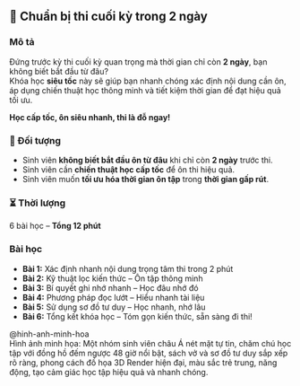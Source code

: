 ## 📌 Chuẩn bị thi cuối kỳ trong 2 ngày  

### Mô tả  
Đứng trước kỳ thi cuối kỳ quan trọng mà thời gian chỉ còn **2 ngày**, bạn không biết bắt đầu từ đâu?  
Khóa học **siêu tốc** này sẽ giúp bạn nhanh chóng xác định nội dung cần ôn, áp dụng chiến thuật học thông minh và tiết kiệm thời gian để đạt hiệu quả tối ưu.  

**Học cấp tốc, ôn siêu nhanh, thi là đỗ ngay!**  

### 🎯 Đối tượng  
- Sinh viên **không biết bắt đầu ôn từ đâu** khi chỉ còn **2 ngày** trước thi.  
- Sinh viên cần **chiến thuật học cấp tốc** để ôn thi hiệu quả.  
- Sinh viên muốn **tối ưu hóa thời gian ôn tập** trong **thời gian gấp rút**.  

### ⏳ Thời lượng  
6 bài học – **Tổng 12 phút**  

### Bài học  
- **Bài 1:** Xác định nhanh nội dung trọng tâm thi trong 2 phút  
- **Bài 2:** Kỹ thuật lọc kiến thức – Ôn tập thông minh  
- **Bài 3:** Bí quyết ghi nhớ nhanh – Học đâu nhớ đó  
- **Bài 4:** Phương pháp đọc lướt – Hiểu nhanh tài liệu  
- **Bài 5:** Sử dụng sơ đồ tư duy – Học nhanh, nhớ lâu  
- **Bài 6:** Tổng kết khóa học – Tóm gọn kiến thức, sẵn sàng đi thi!  

@hinh-anh-minh-hoa  
Hình ảnh minh họa: Một nhóm sinh viên châu Á nét mặt tự tin, chăm chú học tập với đồng hồ đếm ngược 48 giờ nổi bật, sách vở và sơ đồ tư duy sắp xếp rõ ràng, phong cách đồ họa 3D Render hiện đại, màu sắc trẻ trung, năng động, tạo cảm giác học tập hiệu quả và nhanh chóng.